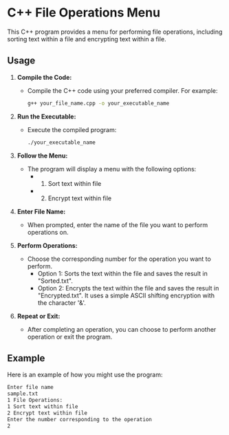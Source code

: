 # C++ File Operations Menu

This C++ program provides a menu for performing file operations, including sorting text within a file and encrypting text within a file.

## Usage

1. **Compile the Code:**
   - Compile the C++ code using your preferred compiler. For example:
     ```bash
     g++ your_file_name.cpp -o your_executable_name
     ```

2. **Run the Executable:**
   - Execute the compiled program:
     ```bash
     ./your_executable_name
     ```

3. **Follow the Menu:**
   - The program will display a menu with the following options:
     - 1. Sort text within file
     - 2. Encrypt text within file

4. **Enter File Name:**
   - When prompted, enter the name of the file you want to perform operations on.

5. **Perform Operations:**
   - Choose the corresponding number for the operation you want to perform.
     - Option 1: Sorts the text within the file and saves the result in "Sorted.txt".
     - Option 2: Encrypts the text within the file and saves the result in "Encrypted.txt". It uses a simple ASCII shifting encryption with the character '&'.

6. **Repeat or Exit:**
   - After completing an operation, you can choose to perform another operation or exit the program.

## Example

Here is an example of how you might use the program:

```bash
Enter file name
sample.txt
1 File Operations:
1 Sort text within file
2 Encrypt text within file
Enter the number corresponding to the operation
2

